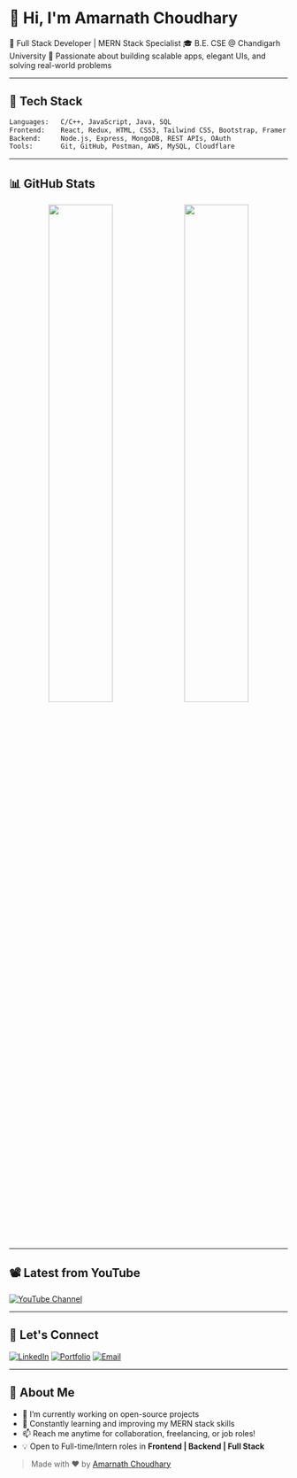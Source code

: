 # 👋 Hi, I'm Amarnath Choudhary

🚀 Full Stack Developer | MERN Stack Specialist
🎓 B.E. CSE @ Chandigarh University
🎯 Passionate about building scalable apps, elegant UIs, and solving real-world problems

---

## 🔧 Tech Stack

```bash
Languages:   C/C++, JavaScript, Java, SQL
Frontend:    React, Redux, HTML, CSS3, Tailwind CSS, Bootstrap, Framer Motion
Backend:     Node.js, Express, MongoDB, REST APIs, OAuth
Tools:       Git, GitHub, Postman, AWS, MySQL, Cloudflare
```

---

## 📊 GitHub Stats

<p align="center">
  <img src="https://github-readme-stats.vercel.app/api?username=Amarnathchoudhary9971&show_icons=true&theme=radical" width="48%" />
  <img src="https://github-readme-stats.vercel.app/api/top-langs/?username=Amarnathchoudhary9971&layout=compact&theme=radical" width="48%" />
</p>

---

## 📽️ Latest from YouTube

[![YouTube Channel](https://img.shields.io/badge/YouTube-Code--Amar-red?style=for-the-badge\&logo=youtube)](https://www.youtube.com/@Code-Amar)

---

## 🔗 Let's Connect

[![LinkedIn](https://img.shields.io/badge/LinkedIn-Amarnath%20Choudhary-blue?style=for-the-badge\&logo=linkedin)](https://www.linkedin.com/in/amarnathchoudhary/)
[![Portfolio](https://img.shields.io/badge/Website-Amarchy.com-121212?style=for-the-badge\&logo=vercel)](https://amarnathchoudhary9971.github.io/Portfolio-Amar/)
[![Email](https://img.shields.io/badge/Gmail-amar8920844395%40gmail.com-red?style=for-the-badge\&logo=gmail)](mailto:amar8920844395@gmail.com)

---

## 🌟 About Me

* 🔭 I’m currently working on open-source projects
* 🌱 Constantly learning and improving my MERN stack skills
* 📫 Reach me anytime for collaboration, freelancing, or job roles!
* 💡 Open to Full-time/Intern roles in **Frontend | Backend | Full Stack**

> Made with ❤️ by [Amarnath Choudhary](https://github.com/Amarnathchoudhary9971)
